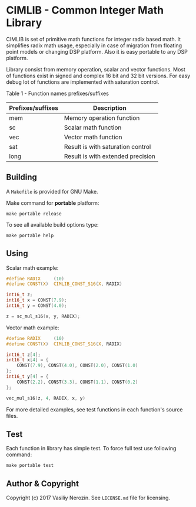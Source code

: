 # CIMLIB - Common Integer Math Library

CIMLIB is set of primitive math functions for integer radix based math. It 
simplifies radix math usage, especially in case of migration from floating 
point models or changing DSP platform. Also it is easy portable to any 
DSP platform. 

Library consist from memory operation, scalar and vector functions. Most of 
functions exist in signed and complex 16 bit and 32 bit versions. For easy 
debug lot of functions are implemented with saturation control.

Table 1 - Function names prefixes/suffixes

| Prefixes/suffixes | Description                        |
| ----------------- | ---------------------------------- |
| mem               | Memory operation function          |
| sc                | Scalar math function               |
| vec               | Vector math function               |
| sat               | Result is with saturation control  |
| long              | Result is with extended precision  |

## Building

A `Makefile` is provided for GNU Make. 

Make command for **portable** platform:
```
make portable release
```

To see all available build options type:
```
make portable help
```

## Using

Scalar math example:
```c
#define RADIX     (10)
#define CONST(X)  CIMLIB_CONST_S16(X, RADIX)

int16_t z;
int16_t x = CONST(7.9);
int16_t y = CONST(4.0);

z = sc_mul_s16(x, y, RADIX);
```

Vector math example:
```c
#define RADIX     (10)
#define CONST(X)  CIMLIB_CONST_S16(X, RADIX)

int16_t z[4];
int16_t x[4] = {
    CONST(7.9), CONST(4.0), CONST(2.0), CONST(1.0)
};
int16_t y[4] = {
    CONST(2.2), CONST(3.3), CONST(1.1), CONST(0.2)
};

vec_mul_s16(z, 4, RADIX, x, y)
```

For more detailed examples, see test functions in each function's source files. 

## Test

Each function in library has simple test. To force full test use following 
command:
```
make portable test
```

## Author & Copyright

Copyright (c) 2017 Vasiliy Nerozin. See `LICENSE.md` file for licensing.
